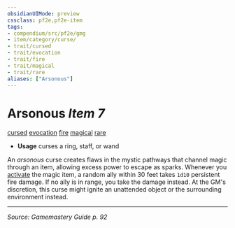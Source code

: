 ```yaml
---
obsidianUIMode: preview
cssclass: pf2e,pf2e-item
tags:
- compendium/src/pf2e/gmg
- item/category/curse/
- trait/cursed
- trait/evocation
- trait/fire
- trait/magical
- trait/rare
aliases: ["Arsonous"]
---
```

# Arsonous *Item 7*  
[cursed](cursed-gmg.md "Cursed Item Trait")  [evocation](evocation.md "Evocation School Trait")  [fire](fire.md "Fire Energy & Element Trait")  [magical](magical.md "Magical Item Trait")  [rare](rare.md "Rare Rarity Trait")  

- **Usage** curses a ring, staff, or wand

An _arsonous_ curse creates flaws in the mystic pathways that channel magic through an item, allowing excess power to escape as sparks. Whenever you [activate](activate-an-item.md) the magic item, a random ally within 30 feet takes `1d10` persistent fire damage. If no ally is in range, you take the damage instead. At the GM's discretion, this curse might ignite an unattended object or the surrounding environment instead.


---
*Source: Gamemastery Guide p. 92*